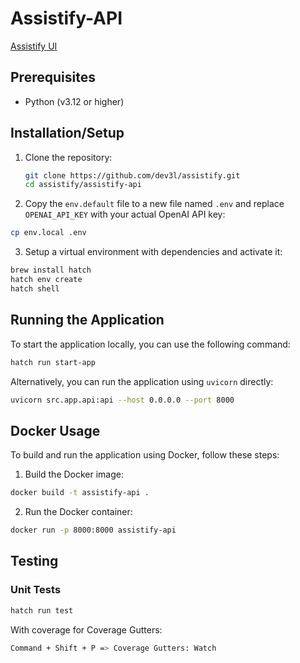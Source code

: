 # Assistify-API

[Assistify UI](https://assistify-api.fly.dev/)

## Prerequisites

- Python (v3.12 or higher)

## Installation/Setup

1. Clone the repository:

   ```bash
   git clone https://github.com/dev3l/assistify.git
   cd assistify/assistify-api
   ```

2. Copy the `env.default` file to a new file named `.env` and replace `OPENAI_API_KEY` with your actual OpenAI API key:

```bash
cp env.local .env
```

3. Setup a virtual environment with dependencies and activate it:

```bash
brew install hatch
hatch env create
hatch shell
```

## Running the Application

To start the application locally, you can use the following command:

```bash
hatch run start-app
```

Alternatively, you can run the application using `uvicorn` directly:

```bash
uvicorn src.app.api:api --host 0.0.0.0 --port 8000
```

## Docker Usage

To build and run the application using Docker, follow these steps:

1. Build the Docker image:

```bash
docker build -t assistify-api .
```

2. Run the Docker container:

```bash
docker run -p 8000:8000 assistify-api
```

## Testing

### Unit Tests

```bash
hatch run test
```

With coverage for Coverage Gutters:

```bash
Command + Shift + P => Coverage Gutters: Watch
```
